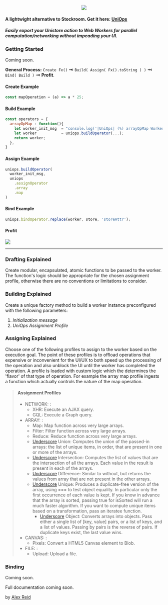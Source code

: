 <p align="center"><img src="https://s22.postimg.cc/hmotfi375/uniops_logo.png"></p>
<link href="https://afeld.github.io/emoji-css/emoji.css" rel="stylesheet">

#### A lightwight alternative to Stockroom. Get it here: [UniOps](https://www.npmjs.com/package/uniops)

##### *Easily export your Unistore action to Web Workers for parallel computation/networking without impeading your UI.*

### Getting Started
Coming soon.

**General Process:**  `Create Fx()` **⇥** `Build( Assign( Fx().toString ) )` **⇥** `Bind( Build )` **⇥** **Profit**.


#### Create Example
```javascript
const mapOperation = (a) => a * 25;
```

#### Build Example
```javascript
const operators = {
  arrayOpMap : function(){
    let worker_init_msg  = "console.log('|UniOps| (%) arrayOpMap Worker: Initialized');";
    let worker           = uniops.buildOperator(...);
    return worker;
  },
}
```

#### Assign Example
```javascript
uniops.buildOperator(
  worker_init_msg,
  uniops
    .assignOperator
    .array
    .map
)
```

#### Bind Example
```javascript
uniops.bindOperator.replace(worker, store, 'storeAttr');
```

#### Profit
![](https://twemoji.maxcdn.com/2/72x72/1f911.png)

---

### Drafting Explained
Create modular, encapsulated, atomic functions to be passed to the worker. The function's logic should be appropriate for the chosen assignment profile, otherwise there are no conventions or limitations to consider.

### Building Explained
Create a unique factory method to build a worker instance preconfigured with the following parameters:
1. *Initialization message*
2. *UniOps Assignment Profile*

### Assigning Explained
Choose one of the following profiles to assign to the worker based on the execution goal.
The point of these profiles is to offload operations that expensive or inconvenient for the UI/UX to both speed up the processing of the operation and also unblock the UI until the worker has completed the operation. A profile is loaded with custom logic which the determines the 'flavor' of that type of operation. For example the array map profile ingests a function which actually controls the nature of the map operation.

> #### Assignment Profiles
> - NETWORK: :
>   - XHR: Execute an AJAX query.
>   - GQL: Execute a Graph query.
> - ARRAY: :
>   - Map: Map function across very large arrays.
>   - Filter: Filter function across very large arrays.
>   - Reduce: Reduce function across very large arrays.
>   - [Underscore](https://underscorejs.org/#union) Union: Computes the union of the passed-in arrays: the list of unique items, in order, that are present in one or more of the arrays.
>   - [Underscore](https://underscorejs.org/#intersection) Intersection: Computes the list of values that are the intersection of all the arrays. Each value in the result is present in each of the arrays.
>   - [Underscore](https://underscorejs.org/#difference) Difference: Similar to without, but returns the values from array that are not present in the other arrays.
>   - [Underscore](https://underscorejs.org/#unique) Unique: Produces a duplicate-free version of the array, using === to test object equality. In particular only the first occurrence of each value is kept. If you know in advance that the array is sorted, passing true for isSorted will run a much faster algorithm. If you want to compute unique items based on a transformation, pass an iteratee function.
>     - [Underscore](https://underscorejs.org/#object) Object: Converts arrays into objects. Pass either a single list of [key, value] pairs, or a list of keys, and a list of values. Passing by pairs is the reverse of pairs. If duplicate keys exist, the last value wins.
> - CANVAS: :
>   - Pixels: Convert a HTML5 Canvas element to Blob.
> - FILE: :
>   - Upload: Upload a file.

### Binding
Coming soon.


Full documentation coming soon.

by [Alex Reid ](https://github.com/aareid10)
